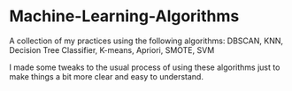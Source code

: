 # Machine-Learning-Algorithms

A collection of my practices using the following algorithms: DBSCAN, KNN, Decision Tree Classifier, K-means, Apriori, SMOTE, SVM

I made some tweaks to the usual process of using these algorithms just to make things a bit more clear and easy to understand.
